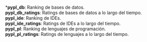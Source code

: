 ***pypl_db**: Ranking de bases de datos.  
**pypl_db_ratings**: Ratings de bases de datos a lo largo del tiempo.  
**pypl_ide**: Ranking de IDEs.  
**pypl_ide_ratings**: Ratings de IDEs a lo largo del tiempo.  
**pypl_pl**: Ranking de lenguajes de programación.  
**pypl_pl_ratings**: Ratings de lenguajes a lo largo del tiempo.  

